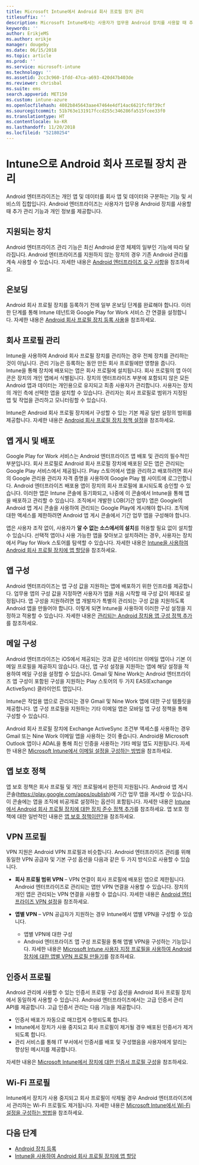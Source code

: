 ```yaml
---
title: Microsoft Intune에서 Android 회사 프로필 장치 관리
titlesuffix: ''
description: Microsoft Intune에서는 사용자가 업무용 Android 장치를 사용할 때 추가 관리 기능과 개인 정보를 제공하기 위해 Android 회사 프로필 장치를 관리합니다.
keywords: ''
author: ErikjeMS
ms.author: erikje
manager: dougeby
ms.date: 06/15/2018
ms.topic: article
ms.prod: ''
ms.service: microsoft-intune
ms.technology: ''
ms.assetid: 2cc3c960-1fdd-47ca-a693-420d47b403de
ms.reviewer: chrisbal
ms.suite: ems
search.appverid: MET150
ms.custom: intune-azure
ms.openlocfilehash: 4082b845643aae47464e4df14ac6621fcf8f39cf
ms.sourcegitcommit: 51b763e131917fccd255c346286fa515fcee33f0
ms.translationtype: HT
ms.contentlocale: ko-KR
ms.lasthandoff: 11/20/2018
ms.locfileid: "52180254"
---
```

# <a name="manage-android-work-profile-devices-with-intune"></a>Intune으로 Android 회사 프로필 장치 관리

Android 엔터프라이즈는 개인 앱 및 데이터를 회사 앱 및 데이터와 구분하는 기능 및 서비스의 집합입니다. Android 엔터프라이즈는 사용자가 업무용 Android 장치를 사용할 때 추가 관리 기능과 개인 정보를 제공합니다. 

## <a name="supported-devices"></a>지원되는 장치

Android 엔터프라이즈 관리 기능은 최신 Android 운영 체제의 일부인 기능에 따라 달라집니다. Android 엔터프라이즈를 지원하지 않는 장치의 경우 기존 Android 관리를 계속 사용할 수 있습니다. 자세한 내용은 [Android 엔터프라이즈 요구 사항](https://support.google.com/work/android/answer/6174145?hl=en&ref_topic=6151012)을 참조하세요.

## <a name="onboarding"></a>온보딩

Android 회사 프로필 장치를 등록하기 전에 일부 온보딩 단계를 완료해야 합니다. 이러한 단계를 통해 Intune 테넌트와 Google Play for Work 서비스 간 연결을 설정합니다. 자세한 내용은 [Android 회사 프로필 장치 등록 사용](android-work-profile-enroll.md)을 참조하세요.

## <a name="work-profile-management"></a>회사 프로필 관리

Intune을 사용하여 Android 회사 프로필 장치를 관리하는 경우 전체 장치를 관리하는 것이 아닙니다. 관리 기능은 등록하는 동안 만든 회사 프로필에만 영향을 줍니다. Intune을 통해 장치에 배포되는 앱은 회사 프로필에 설치됩니다. 회사 프로필의 앱 아이콘은 장치의 개인 앱에서 식별됩니다. 장치의 엔터프라이즈 부분에 포함되지 않은 모든 Android 앱과 데이터는 개인용으로 유지되고 최종 사용자가 관리합니다. 사용자는 장치의 개인 측에 선택한 앱을 설치할 수 있습니다. 관리자는 회사 프로필로 범위가 지정된 앱 및 작업을 관리하고 모니터링할 수 있습니다.

Intune은 Android 회사 프로필 장치에서 구성할 수 있는 기본 제공 일반 설정의 범위를 제공합니다. 자세한 내용은 [Android 회사 프로필 장치 정책 설정](compliance-policy-create-android-for-work.md)을 참조하세요.

## <a name="app-publishing-and-distribution"></a>앱 게시 및 배포

Google Play for Work 서비스는 Android 엔터프라이즈 앱 배포 및 관리의 필수적인 부분입니다. 회사 프로필로 Android 회사 프로필 장치에 배포된 모든 앱은 관리되는 Google Play 서비스에서 제공됩니다. Play 스토어에서 앱을 관리하고 배포하려면 회사의 Google 관리용 관리자 자격 증명을 사용하여 Google Play 웹 사이트에 로그인합니다. Android 엔터프라이즈 배포용 앱이 장치의 회사 프로필에 표시되도록 승인할 수 있습니다. 이러한 앱은 Intune 콘솔에 동기화되고, 나중에 이 콘솔에서 Intune을 통해 앱을 배포하고 관리할 수 있습니다. 조직에서 개발한 LOB(기간 업무) 앱은 Google의 Android 앱 게시 콘솔을 사용하여 관리되는 Google Play에 게시해야 합니다. 조직에 대한 액세스를 제한하려면 Android 앱 게시 콘솔에서 기간 업무 앱을 구성해야 합니다.

앱은 사용자 조작 없이, 사용자가 **알 수 없는 소스에서의 설치**를 허용할 필요 없이 설치할 수 있습니다. 선택적 앱이나 사용 가능한 앱을 찾아보고 설치하려는 경우, 사용자는 장치에서 Play for Work 스토어를 탐색할 수 있습니다. 자세한 내용은 [Intune을 사용하여 Android 회사 프로필 장치에 앱 할당](apps-add-android-for-work.md)을 참조하세요.

## <a name="app-configuration"></a>앱 구성

Android 엔터프라이즈는 앱 구성 값을 지원하는 앱에 배포하기 위한 인프라를 제공합니다. 업무용 앱의 구성 값을 지정하면 사용자가 앱을 처음 시작할 때 구성 값이 제대로 설정됩니다. 앱 구성을 지원하려면 앱 개발자가 특별히 관리되는 구성 값을 지원하도록 Android 앱을 만들어야 합니다. 이렇게 되면 Intune을 사용하여 이러한 구성 설정을 지정하고 적용할 수 있습니다. 자세한 내용은 [관리되는 Android 장치용 앱 구성 정책 추가](app-configuration-policies-use-android.md)를 참조하세요.

## <a name="email-configuration"></a>메일 구성

Android 엔터프라이즈는 iOS에서 제공되는 것과 같은 네이티브 이메일 앱이나 기본 이메일 프로필을 제공하지 않습니다. 대신, 앱 구성 설정을 지원하는 앱에 해당 설정을 적용하여 메일 구성을 설정할 수 있습니다. Gmail 및 Nine Work는 Android 엔터프라이즈 앱 구성이 포함된 구성을 지원하는 Play 스토어의 두 가지 EAS(Exchange ActiveSync) 클라이언트 앱입니다.

Intune은 작업용 앱으로 관리되는 경우 Gmail 및 Nine Work 앱에 대한 구성 템플릿을 제공합니다. 앱 구성 프로필을 지원하는 기타 이메일 앱은 모바일 앱 구성 정책을 통해 구성할 수 있습니다.

Android 회사 프로필 장치에 Exchange ActiveSync 조건부 액세스를 사용하는 경우 Gmail 또는 Nine Work 이메일 앱을 사용하는 것이 좋습니다. Android용 Microsoft Outlook 앱이나 ADAL을 통해 최신 인증을 사용하는 기타 메일 앱도 지원됩니다. 자세한 내용은 [Microsoft Intune에서 이메일 설정을 구성하는 방법](email-settings-configure.md)을 참조하세요.

## <a name="app-protection-policies"></a>앱 보호 정책

앱 보호 정책은 회사 프로필 및 개인 프로필에서 완전히 지원됩니다. Android 앱 게시 콘솔(https://play.google.com/apps/publish)에 기간 업무 앱을 게시할 수 있습니다. 이 콘솔에는 앱을 조직에 비공개로 설정하는 옵션이 포함됩니다. 자세한 내용은 [Intune에서 Android 회사 프로필 장치에 대한 장치 준수 정책 추가](compliance-policy-create-android-for-work.md)를 참조하세요. 앱 보호 정책에 대한 일반적인 내용은 [앱 보호 정책이란?](app-protection-policy.md)을 참조하세요.

## <a name="vpn-profiles"></a>VPN 프로필

VPN 지원은 Android VPN 프로필과 비슷합니다. Android 엔터프라이즈 관리를 위해 동일한 VPN 공급자 및 기본 구성 옵션을 다음과 같은 두 가지 방식으로 사용할 수 있습니다.

-  **회사 프로필 범위 VPN** – VPN 연결이 회사 프로필에 배포된 앱으로 제한됩니다. Android 엔터프라이즈로 관리되는 앱만 VPN 연결을 사용할 수 있습니다. 장치의 개인 앱은 관리되는 VPN 연결을 사용할 수 없습니다. 자세한 내용은 [Android 엔터프라이즈 VPN 설정](vpn-settings-android.md#android-for-work-vpn-settings)을 참조하세요.

-  **앱별 VPN** – VPN 공급자가 지원하는 경우 Intune에서 앱별 VPN을 구성할 수 있습니다.
    - 앱별 VPN에 대한 구성
    - Android 엔터프라이즈 앱 구성 프로필을 통해 앱별 VPN을 구성하는 기능입니다.
    자세한 내용은 [Microsoft Intune 사용자 지정 프로필을 사용하여 Android 장치에 대한 앱별 VPN 프로필 만들기](android-pulse-secure-per-app-vpn.md)를 참조하세요.

## <a name="certificate-profiles"></a>인증서 프로필

Android 관리에 사용할 수 있는 인증서 프로필 구성 옵션을 Android 회사 프로필 장치에서 동일하게 사용할 수 있습니다. Android 엔터프라이즈에서는 고급 인증서 관리 API를 제공합니다. 고급 인증서 관리는 다음 기능을 제공합니다.

-  인증서 배포가 자동으로 매끄럽게 수행되도록 합니다.
-  Intune에서 장치가 사용 중지되고 회사 프로필이 제거될 경우 배포된 인증서가 제거되도록 합니다.
-  관리 서비스를 통해 IT 부서에서 인증서를 배포 및 구성했음을 사용자에게 알리는 향상된 메시지를 제공합니다.

자세한 내용은 [Microsoft Intune에서 장치에 대한 인증서 프로필 구성](certificates-configure.md)을 참조하세요.

## <a name="wi-fi-profiles"></a>Wi-Fi 프로필

Intune에서 장치가 사용 중지되고 회사 프로필이 삭제될 경우 Android 엔터프라이즈에서 관리하는 Wi-Fi 프로필도 제거됩니다. 자세한 내용은 [Microsoft Intune에서 Wi-Fi 설정을 구성하는 방법](wi-fi-settings-configure.md)을 참조하세요.

## <a name="next-steps"></a>다음 단계
- [Android 장치 등록](android-enroll.md)
- [Intune을 사용하여 Android 회사 프로필 장치에 앱 할당](apps-add-android-for-work.md)

